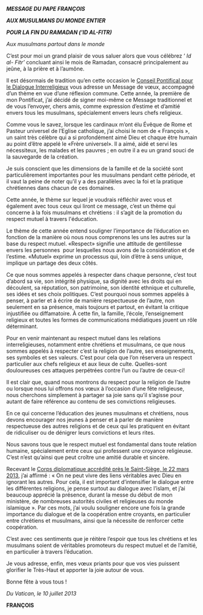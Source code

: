 ***MESSAGE DU PAPE FRANÇOIS***

***AUX MUSULMANS DU MONDE ENTIER***

***POUR LA FIN DU RAMADAN ('ID AL-FITR)***

*Aux musulmans partout dans le monde*

C’est pour moi un grand plaisir de vous saluer alors que vous célébrez ‘ *Id al- Fitr’* concluant ainsi le mois de Ramadan, consacré principalement au jeûne, à la prière et à l’aumône.

Il est désormais de tradition qu’en cette occasion le [Conseil Pontifical pour le Dialogue Interreligieux](http://www.vatican.va/roman_curia/pontifical_councils/interelg/index_fr.htm) vous adresse un Message de vœux, accompagné d’un thème en vue d’une réflexion commune. Cette année, la première de mon Pontificat, j’ai décidé de signer moi-même ce Message traditionnel et de vous l’envoyer, chers amis, comme expression d’estime et d’amitié envers tous les musulmans, spécialement envers leurs chefs religieux.

Comme vous le savez, lorsque les cardinaux m’ont élu Évêque de Rome et Pasteur universel de l’Eglise catholique, j’ai choisi le nom de « François », un saint très célèbre qui a si profondément aimé Dieu et chaque être humain au point d’être appelé le «Frère universel». Il a aimé, aidé et servi les nécessiteux, les malades et les pauvres ; en outre il a eu un grand souci de la sauvegarde de la création.

Je suis conscient que les dimensions de la famille et de la société sont particulièrement importantes pour les musulmans pendant cette période, et il vaut la peine de noter qu’il y a des parallèles avec la foi et la pratique chrétiennes dans chacun de ces domaines.

Cette année, le thème sur lequel je voudrais réfléchir avec vous et également avec tous ceux qui liront ce message, c’est un thème qui concerne à la fois musulmans et chrétiens : il s’agit de la promotion du respect mutuel à travers l'éducation.

Le thème de cette année entend souligner l’importance de l’éducation en fonction de la manière où nous nous comprenons les uns les autres sur la base du respect mutuel. «Respect» signifie une attitude de gentillesse envers les personnes  pour lesquelles nous avons de la considération et de l’estime. «Mutuel» exprime un processus qui, loin d’être à sens unique, implique un partage des deux côtés.

Ce que nous sommes appelés à respecter dans chaque personne, c’est tout d’abord sa vie, son intégrité physique, sa dignité avec les droits qui en découlent, sa réputation, son patrimoine, son identité ethnique et culturelle, ses idées et ses choix politiques. C’est pourquoi nous sommes appelés à penser, à parler et à écrire de manière respectueuse de l’autre, non seulement en sa présence, mais toujours et partout, en évitant la critique injustifiée ou diffamatoire. À cette fin, la famille, l’école, l’enseignement religieux et toutes les formes de communications médiatiques jouent un rôle déterminant.

Pour en venir maintenant au respect mutuel dans les relations interreligieuses, notamment entre chrétiens et musulmans, ce que nous sommes appelés à respecter c’est la religion de l’autre, ses enseignements, ses symboles et ses valeurs. C’est pour cela que l’on réservera un respect particulier aux chefs religieux et aux lieux de culte. Quelles-sont douloureuses ces attaques perpétrées contre l’un ou l’autre de ceux-ci!

Il est clair que, quand nous montrons du respect pour la religion de l’autre ou lorsque nous lui offrons nos vœux à l’occasion d’une fête religieuse, nous cherchons simplement à partager sa joie sans qu’il s’agisse pour autant de faire référence au contenu de ses convictions religieuses.

En ce qui concerne l’éducation des jeunes musulmans et chrétiens, nous devons encourager nos jeunes à penser et à parler de manière respectueuse des autres religions et de ceux qui les pratiquent en évitant de ridiculiser ou de dénigrer leurs convictions et leurs rites.

Nous savons tous que le respect mutuel est fondamental dans toute relation humaine, spécialement entre ceux qui professent une croyance religieuse. C’est n’est qu’ainsi que peut croître une amitié durable et sincère.

Recevant le [Corps diplomatique accrédité près le Saint-Siège, le 22 mars 2013](/content/francesco/fr/speeches/2013/march/documents/papa-francesco_20130322_corpo-diplomatico.html), j’ai affirmé : « On ne peut vivre des liens véritables avec Dieu en ignorant les autres. Pour cela, il est important d’intensifier le dialogue entre les différentes religions, je pense surtout au dialogue avec l’islam, et j’ai beaucoup apprécié la présence, durant la messe du début de mon ministère, de nombreuses autorités civiles et religieuses du monde islamique ». Par ces mots, j’ai voulu souligner encore une fois la grande importance du dialogue et de la coopération entre croyants, en particulier entre chrétiens et musulmans, ainsi que la nécessite de renforcer cette coopération.

C’est avec ces sentiments que je réitère l’espoir que tous les chrétiens et les musulmans soient de véritables promoteurs du respect mutuel et de l’amitié, en particulier à travers l’éducation.

Je vous adresse, enfin, mes vœux priants pour que vos vies puissent glorifier le Très-Haut et apporter la joie autour de vous.

Bonne fête à vous tous !

*Du Vatican, le 10 juillet 2013*

**FRANÇOIS**